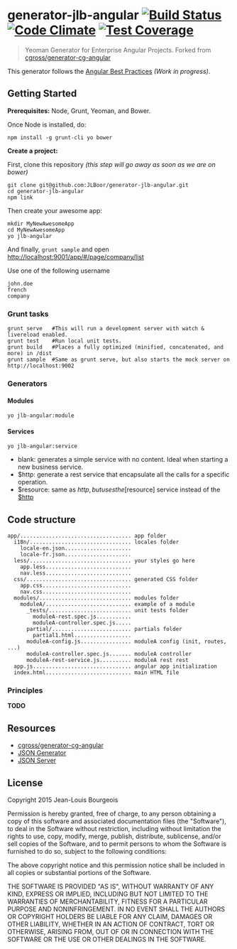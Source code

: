 [$http]: https://docs.angularjs.org/api/ng/service/$http
[$resource]: https://docs.angularjs.org/api/ngResource/service/$resource


# generator-jlb-angular [![Build Status](https://travis-ci.org/JLBoor/generator-jlb-angular.svg)](https://travis-ci.org/JLBoor/generator-jlb-angular) [![Code Climate](https://codeclimate.com/github/JLBoor/generator-jlb-angular/badges/gpa.svg)](https://codeclimate.com/github/JLBoor/generator-jlb-angular) [![Test Coverage](https://codeclimate.com/github/JLBoor/generator-jlb-angular/badges/coverage.svg)](https://codeclimate.com/github/JLBoor/generator-jlb-angular)

>Yeoman Generator for Enterprise Angular Projects. Forked from [cgross/generator-cg-angular](https://github.com/cgross/generator-cg-angular)

This generator follows the [Angular Best Practices](http://jlboor.github.io/angularjs/angular-best-practices-introduction/) *(Work in progress)*.


## Getting Started

**Prerequisites:** Node, Grunt, Yeoman, and Bower.

Once Node is installed, do:

    npm install -g grunt-cli yo bower


**Create a project:**

First, clone this repository *(this step will go away as soon as we are on bower)*

    git clone git@github.com:JLBoor/generator-jlb-angular.git
    cd generator-jlb-angular
    npm link

Then create your awesome app:

    mkdir MyNewAwesomeApp
    cd MyNewAwesomeApp
    yo jlb-angular

And finally, `grunt sample` and open [http://localhost:9001/app/#/page/company/list](http://localhost:9001/app/#/page/company/list)

Use one of the following username

    john.doe
    french
    company

### Grunt tasks
    grunt serve   #This will run a development server with watch & livereload enabled.
    grunt test    #Run local unit tests.
    grunt build   #Places a fully optimized (minified, concatenated, and more) in /dist
    grunt sample  #Same as grunt serve, but also starts the mock server on http://localhost:9002

### Generators
#### Modules
    yo jlb-angular:module

#### Services
    yo jlb-angular:service

- blank: generates a simple service with no content. Ideal when starting a new business service.
- $http: generate a rest service that encapsulate all the calls for a specific operation.
- $resource: same as $http, but uses the [$resource] service instead of the [$http]

## Code structure
    app/................................... app folder
      i18n/................................ locales folder
        locale-en.json.....................
        locale-fr.json.....................
      less/................................ your styles go here
        app.less...........................
        nav.less...........................
      css/................................. generated CSS folder
        app.css............................
        nav.css............................
      modules/............................. modules folder
        moduleA/........................... example of a module
          _tests/.......................... unit tests folder
            moduleA-rest.spec.js...........
            moduleA-controller.spec.js.....
          partial/......................... partials folder
            partial1.html..................
          moduleA-config.js................ moduleA config (init, routes, ...)
          moduleA-controller.spec.js....... moduleA controller
          moduleA-rest-service.js.......... moduleA rest rest
      app.js............................... angular app initialization
      index.html........................... main HTML file

### Principles
**TODO**

## Resources
- [cgross/generator-cg-angular](https://github.com/cgross/generator-cg-angular)
- [JSON Generator](http://www.json-generator.com/)
- [JSON Server](https://github.com/typicode/json-server)

## License

Copyright 2015 Jean-Louis Bourgeois

Permission is hereby granted, free of charge, to any person obtaining
a copy of this software and associated documentation files (the
"Software"), to deal in the Software without restriction, including
without limitation the rights to use, copy, modify, merge, publish,
distribute, sublicense, and/or sell copies of the Software, and to
permit persons to whom the Software is furnished to do so, subject to
the following conditions:

The above copyright notice and this permission notice shall be
included in all copies or substantial portions of the Software.

THE SOFTWARE IS PROVIDED "AS IS", WITHOUT WARRANTY OF ANY KIND,
EXPRESS OR IMPLIED, INCLUDING BUT NOT LIMITED TO THE WARRANTIES OF
MERCHANTABILITY, FITNESS FOR A PARTICULAR PURPOSE AND
NONINFRINGEMENT. IN NO EVENT SHALL THE AUTHORS OR COPYRIGHT HOLDERS BE
LIABLE FOR ANY CLAIM, DAMAGES OR OTHER LIABILITY, WHETHER IN AN ACTION
OF CONTRACT, TORT OR OTHERWISE, ARISING FROM, OUT OF OR IN CONNECTION
WITH THE SOFTWARE OR THE USE OR OTHER DEALINGS IN THE SOFTWARE.
